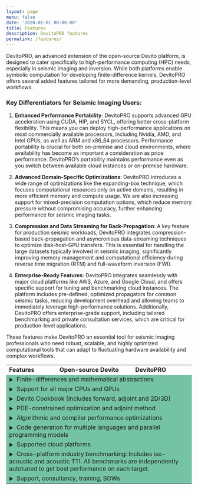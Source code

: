 ```yaml
---
layout: page
menu: false
date: '2020-01-01 00:00:00'
title: Features
description: DevitoPRO features
permalink: /features/
---
```


DevitoPRO, an advanced extension of the open-source Devito platform, is designed to cater specifically to high-performance computing (HPC) needs, especially in seismic imaging and inversion. While both platforms enable symbolic computation for developing finite-difference kernels, DevitoPRO offers several added features tailored for more demanding, production-level workflows.

### Key Differentiators for Seismic Imaging Users:
1. **Enhanced Performance Portability**: DevitoPRO supports advanced GPU acceleration using CUDA, HIP, and SYCL, offering better cross-platform flexibility. This means you can deploy high-performance applications on most commercially available processors, including Nvidia, AMD, and Intel GPUs, as well as ARM and x86_64 processors. Performance portability is crucial for both on-premise and cloud environments, where availability has become as important a consideration as price performance. DevitoPRO’s portability maintains performance even as you switch between available cloud instances or on-premise hardware.

2. **Advanced Domain-Specific Optimizations**: DevitoPRO introduces a wide range of optimizations like the expanding-box technique, which focuses computational resources only on active domains, resulting in more efficient memory and compute usage. We are also increasing support for mixed-precision computation options, which reduce memory pressure without compromising accuracy, further enhancing performance for seismic imaging tasks.

3. **Compression and Data Streaming for Back-Propagation**: A key feature for production seismic workloads, DevitoPRO integrates compression-based back-propagation and asyncronious data-streaming techniques to optimize disk-host-GPU transfers. This is essential for handling the large datasets typically involved in seismic imaging, significantly improving memory management and computational efficiency during reverse time migration (RTM) and full-waveform inversion (FWI).

4. **Enterprise-Ready Features**: DevitoPRO integrates seamlessly with major cloud platforms like AWS, Azure, and Google Cloud, and offers specific support for tuning and benchmarking cloud instances. The platform includes pre-defined, optimized propagators for common seismic tasks, reducing development overhead and allowing teams to immediately leverage high-performance solutions. Additionally, DevitoPRO offers enterprise-grade support, including tailored benchmarking and private consultation services, which are critical for production-level applications.

These features make DevitoPRO an essential tool for seismic imaging professionals who need robust, scalable, and highly optimized computational tools that can adapt to fluctuating hardware availability and complex workflows.

<style>
.table-cell {
    padding-left: 10px;
    white-space: normal;
    word-wrap: break-word;
    text-align: left;
}

.toggle-content {
  display: none;
  transition: all 0.3s ease-in-out;
}

.feature-row td{
  background-color: #75C3A5;
  text-align: left;
  cursor: pointer;
}

.content-row td{
  background-color: #e6fff6;
  text-align: center;
}

.visible {
  display: table-row;
}

.arrow {
  font-size: 12px;
  margin-right: 5px;
  transition: transform 0.3s ease;
  display: inline-block;
}

.rotate {
    transform: rotate(90deg);
}

</style>

<script>
  document.addEventListener('DOMContentLoaded', function() {
    const headings = document.querySelectorAll('.feature-row');
    /* Loop through each heading */
    headings.forEach(heading => {
      heading.addEventListener('click', function() {
        const arrow = this.querySelector('.arrow');
        arrow.classList.toggle('rotate');

        let nextRow = this.nextElementSibling;

        /* Toggle visibility of rows between headings */
        while (nextRow && !nextRow.classList.contains('feature-row')) {
          nextRow.classList.toggle('visible');
          nextRow = nextRow.nextElementSibling;
        }
      });
    });
  });
</script>

<table width="100%">
  <tr class="table-cell">
    <td class="center"><b>Features</b></td>
    <td class="center"><b>Open-source Devito</b></td>
    <td class="center"><b>DevitoPRO</b></td>
  </tr>
  <tr class="feature-row">
    <td colspan="3"><span class="arrow">▶</span>
      Finite-differences and mathematical abstractions
    </td>
  </tr>
  <tr class="content-row toggle-content">
    <td>Write PDE solvers symbolically</td>
    <td>✔</td>
    <td>✔</td>
  </tr>
  <tr class="content-row toggle-content">
    <td>Tensor algebra</td>
    <td>✔</td>
    <td>✔</td>
  </tr>
  <tr class="content-row toggle-content">
    <td>Taylor series weights for any order</td>
    <td>✔</td>
    <td>✔</td>
  </tr>
  <tr class="content-row toggle-content">
    <td>Customizable stencil weights (eg variable-z, dispersion minimizing)</td>
    <td>✔</td>
    <td>✔</td>
  </tr>
  <tr class="content-row toggle-content">
    <td>Immersed boundary support (eg accurate land topography)</td>
    <td></td>
    <td>✔</td>
  </tr>
  <tr class="content-row toggle-content">
    <td>Explicit methods</td>
    <td>✔</td>
    <td>✔</td>
  </tr>
  <tr class="content-row toggle-content">
    <td>Implicit methods (via PETSc)</td>
    <td>Alpha</td>
    <td>Alpha</td>
  </tr>
  <tr class="content-row toggle-content">
    <td>Source/receivers (fully customizable)</td>
    <td>✔</td>
    <td>✔</td>
  </tr>
  <tr class="content-row toggle-content">
    <td>Boundary conditions (fully customizable)</td>
    <td>✔</td>
    <td>✔</td>
  </tr>
  <tr class="content-row toggle-content">
    <td>Staggered and rotated grids</td>
    <td>✔</td>
    <td>✔</td>
  </tr>
  <tr class="content-row toggle-content">
    <td>Subsampling (e.g. space/time decimation)</td>
    <td>✔</td>
    <td>✔</td>
  </tr>
    <tr class="content-row toggle-content">
      <td>Subdomains</td>
      <td>✔</td>
      <td>✔</td>
    </tr>
    <tr class="content-row toggle-content">
      <td>API for third-party library callbacks</td>
      <td></td>
      <td>✔</td>
    </tr>
    <tr class="content-row toggle-content">
      <td>Jupyter notebook tutorials,
      examples and documentation</td>
      <td>✔</td>
      <td>✔</td>
    </tr>
    <tr class="feature-row">
      <td colspan="3"><span class="arrow">▶</span>
        Support for all major CPUs and GPUs
      </td>
    </tr>
    <tr class="content-row toggle-content">
      <td>CPUs: AMD, ARM, and Intel</td>
      <td>✔</td>
      <td>✔</td>
    </tr>
    <tr class="content-row toggle-content">
      <td>GPUs: AMD, Intel, Nvidia</td>
      <td>✔</td>
      <td>✔</td>
    </tr>
    <tr class="content-row toggle-content">
      <td>Accelerators: Intel KNC, KNL</td>
      <td>✔</td>
      <td>✔</td>
    </tr>
    <tr class="feature-row">
      <td colspan="3"><span class="arrow">▶</span>
      Devito Cookbook (includes forward, adjoint and 2D/3D)
      </td>
    </tr>
    <tr class="content-row toggle-content">
      <td>Isotropic acoustic and viscoacoustic</td>
      <td>✔</td>
      <td>✔</td>
    </tr>
    <tr class="content-row toggle-content">
      <td>Isotropic elastic and viscoelastic</td>
      <td>✔</td>
      <td>✔</td>
    </tr>
    <tr class="content-row toggle-content">
      <td>Acoustic VTI and TTI</td>
      <td>✔</td>
      <td>✔</td>
    </tr>
    <tr class="content-row toggle-content">
      <td>Viscoacoustic VTI and TTI</td>
      <td></td>
      <td>✔</td>
    </tr>
    <tr class="content-row toggle-content">
      <td>Elastic VTI and TTI</td>
      <td></td>
      <td>✔</td>
    </tr>
    <tr class="feature-row">
        <td colspan="3"><span class="arrow">▶</span>
        PDE-constrained optimization and adjoint method
        </td>
    </tr>
    <tr class="content-row toggle-content">
      <td>Express adjoint-method optimization
      problems symbolically</td>
      <td>✔</td>
      <td>✔</td>
    </tr>
    <tr class="content-row toggle-content">
      <td>Checkpoint(/Revolve)-based back-propagation</td>
      <td>✔</td>
      <td>✔</td>
    </tr>
    <tr class="content-row toggle-content">
      <td>Compression-based back-propagation</td>
      <td></td>
      <td>✔</td>
    </tr>
    <tr class="content-row toggle-content">
      <td>Intelligent data-streaming disk-host-GPU</td>
      <td></td>
      <td>✔</td>
    </tr>
    <tr class="content-row toggle-content">
      <td>
        Lossy data compression for floating-point data
        </td>
      <td></td>
      <td>✔</td>
    </tr>
    <tr class="feature-row">
      <td colspan="3"><span class="arrow">▶</span>
        Algorithmic and compiler performance optimizations
      </td>
    </tr>
    <tr class="content-row toggle-content">
      <td>
        Decoupler - software integration layer for seismic codes. Integrate DevitoPRO with any code written in any language and get full MPI support for your propagators.
      </td>
      <td></td>
      <td>✔</td>
    </tr> 
    <tr class="content-row toggle-content">
      <td>Automated multi-level parallelization</td>
      <td></td>
      <td>✔</td>
    </tr> 
    <tr class="content-row toggle-content">
      <td>Expanding-box (only compute active domain)</td>
      <td></td>
      <td>✔</td>
    </tr>
    <tr class="content-row toggle-content">
      <td>Mixed-precision computation</td>
      <td></td>
      <td>✔</td>
    </tr>
    <tr class="content-row toggle-content">
      <td>Data-locality optimization (e.g. cache-blocking)</td>
      <td>✔</td>
      <td>✔</td>
    </tr>
    <tr class="content-row toggle-content">
      <td>Autotuning/Devitotuner</td>
      <td>Basic</td>
      <td>Advanced</td>
    </tr>
    <tr class="content-row toggle-content">
      <td>FLOP reduction (e.g. factorization, hoisting, CSE)</td>
      <td>Comprehensive</td>
      <td>Advanced</td>
    </tr>
    <tr class="content-row toggle-content">
      <td>Advanced low-level optimization (e.g., memory alignment)</td>
      <td></td>
      <td>✔</td>
    </tr>
    <tr class="feature-row">
      <td colspan="3"><span class="arrow">▶</span>
        Code generation for multiple languages and parallel programming models
      </td>
    </tr>
    <tr class="content-row toggle-content">
      <td>OpenMP for CPUs and GPUs</td>
      <td>✔</td>
      <td>✔</td>
    </tr>  
    <tr class="content-row toggle-content">
      <td>OpenACC for Nvidia GPUs</td>
      <td>✔</td>
      <td>✔</td>
    </tr>
    <tr class="content-row toggle-content">
      <td>CUDA</td>
      <td></td>
      <td>✔</td>
    </tr>
    <tr class="content-row toggle-content">
      <td>HIP</td>
      <td></td>
      <td>✔</td>
    </tr>
    <tr class="content-row toggle-content">
      <td>SYCL</td>
      <td></td>
      <td>✔</td>
    </tr>
    <tr class="content-row toggle-content">
      <td>NUMA-aware MPI-OpenMP</td>
      <td>✔</td>
      <td>✔</td>
    </tr>
    <tr class="content-row toggle-content">
      <td>MPI: Single-node-multi-gpu</td>
      <td>✔</td>
      <td>✔</td>
    </tr>
    <tr class="content-row toggle-content">
      <td>MPI: Multi-node-multi-gpu</td>
      <td></td>
      <td>Beta</td>
    </tr>
    <tr class="content-row toggle-content">
      <td>Optimized GPU-aware MPI</td>
      <td></td>
      <td>✔</td>
    </tr>
    <tr class="feature-row">
      <td colspan="3"><span class="arrow">▶</span>
        Supported cloud platforms
      </td>
    </tr>
    <tr class="content-row toggle-content">
      <td>AWS</td>
      <td></td>
      <td>✔</td>
    </tr>
    <tr class="content-row toggle-content">
      <td>Azure</td>
      <td></td>
      <td>✔</td>
    </tr>
    <tr class="content-row toggle-content">
      <td>GCP</td>
      <td></td>
      <td>✔</td>
    </tr>
    <tr class="feature-row">
        <td colspan="3"><span class="arrow">▶</span>
        Cross-platform industry benchmarking: Includes iso-acoustic and acoustic
        TTI. All benchmarks are independently autotuned to get best performance
        on each target.</td>
    </tr>
    <tr class="content-row toggle-content">
      <td>Access to benchmark reports and raw logs for reproducibility.</td>
      <td></td>
      <td>✔</td>
    </tr>
    <tr class="content-row toggle-content">
      <td>Cloud instance tuning and benchmarking.</td>
      <td></td>
      <td>✔</td>
    </tr>
    <tr class="feature-row">
      <td colspan="3"><span class="arrow">▶</span> 
        Support, consultancy, training, SOWs
      </td>
    </tr>
    <tr class="content-row toggle-content">
      <td>Slack: community support on public channels</td>
      <td>✔</td>
      <td>✔</td>
    </tr>
    <tr class="content-row toggle-content">
      <td>Slack: Private/NDA support channels</td>
      <td></td>
      <td>✔</td>
    </tr>
    <tr class="content-row toggle-content">
      <td>Projects</td>
      <td></td>
      <td>✔</td>
    </tr>
    <tr class="content-row toggle-content">
      <td>Training</td>
      <td></td>
      <td>✔</td>
    </tr>
    <tr class="content-row toggle-content">
      <td>Consultancy</td>
      <td></td>
      <td>✔</td>
    </tr>
    <tr class="content-row toggle-content">
      <td>Support/maintenance</td>
      <td></td>
      <td>✔</td>
    </tr>
</table>
